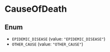 # CauseOfDeath

## Enum

- `EPIDEMIC_DISEASE` (value: `"EPIDEMIC_DISEASE"`)
- `OTHER_CAUSE` (value: `"OTHER_CAUSE"`)
